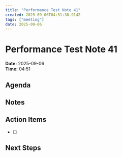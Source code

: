 ```yaml
---
title: "Performance Test Note 41"
created: 2025-09-06T04:51:30.914Z
tags: ["meeting"]
date: 2025-09-06
---
```


# Performance Test Note 41

**Date:** 2025-09-06  
**Time:** 04:51  

## Agenda


## Notes


## Action Items
- [ ] 

## Next Steps

